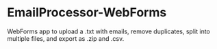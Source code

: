 # EmailProcessor-WebForms
WebForms app to upload a .txt with emails, remove duplicates, split into multiple files, and export as .zip and .csv.
